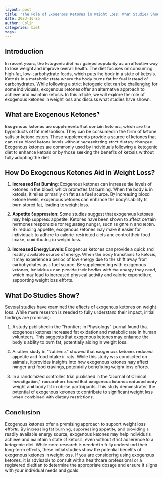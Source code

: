 ```yaml
---
layout: post
title: "The Role of Exogenous Ketones in Weight Loss: What Studies Show"
date: 2023-10-25
author: Colin
categories: Diet
tags: 
---
```


## Introduction

In recent years, the ketogenic diet has gained popularity as an effective way to lose weight and improve overall health. The diet focuses on consuming high-fat, low-carbohydrate foods, which puts the body in a state of ketosis. Ketosis is a metabolic state where the body burns fat for fuel instead of carbohydrates. While following a strict ketogenic diet can be challenging for some individuals, exogenous ketones offer an alternative approach to achieve and maintain ketosis. In this article, we will explore the role of exogenous ketones in weight loss and discuss what studies have shown.

## What are Exogenous Ketones?

Exogenous ketones are supplements that contain ketones, which are the byproducts of fat metabolism. They can be consumed in the form of ketone salts or ketone esters. These supplements provide a source of ketones that can raise blood ketone levels without necessitating strict dietary changes. Exogenous ketones are commonly used by individuals following a ketogenic diet to enhance ketosis or by those seeking the benefits of ketosis without fully adopting the diet.

## How Do Exogenous Ketones Aid in Weight Loss?

1. **Increased Fat Burning**: Exogenous ketones can increase the levels of ketones in the blood, which promotes fat burning. When the body is in ketosis, it relies primarily on fat as a fuel source. By increasing blood ketone levels, exogenous ketones can enhance the body's ability to burn stored fat, leading to weight loss.

2. **Appetite Suppression**: Some studies suggest that exogenous ketones may help suppress appetite. Ketones have been shown to affect certain hormones responsible for regulating hunger, such as ghrelin and leptin. By reducing appetite, exogenous ketones may make it easier for individuals to adhere to calorie-restricted diets and control their food intake, contributing to weight loss.

3. **Increased Energy Levels**: Exogenous ketones can provide a quick and readily available source of energy. When the body transitions to ketosis, it may experience a period of low energy due to the shift away from carbohydrates as a fuel source. By supplementing with exogenous ketones, individuals can provide their bodies with the energy they need, which may lead to increased physical activity and calorie expenditure, supporting weight loss efforts.

## What Do Studies Show?

Several studies have examined the effects of exogenous ketones on weight loss. While more research is needed to fully understand their impact, initial findings are promising:

1. A study published in the "Frontiers in Physiology" journal found that exogenous ketones increased fat oxidation and metabolic rate in human volunteers. This suggests that exogenous ketones may enhance the body's ability to burn fat, potentially aiding in weight loss.

2. Another study in "Nutrients" showed that exogenous ketones reduced appetite and food intake in rats. While this study was conducted on animals, it provides insights into how exogenous ketones may affect hunger and food cravings, potentially benefitting weight loss efforts.

3. In a randomized controlled trial published in the "Journal of Clinical Investigation," researchers found that exogenous ketones reduced body weight and body fat in obese participants. This study demonstrated the potential of exogenous ketones to contribute to significant weight loss when combined with dietary restrictions.

## Conclusion

Exogenous ketones offer a promising approach to support weight loss efforts. By increasing fat burning, suppressing appetite, and providing a readily available energy source, exogenous ketones may help individuals achieve and maintain a state of ketosis, even without strict adherence to a ketogenic diet. While more research is needed to fully understand their long-term effects, these initial studies show the potential benefits of exogenous ketones in weight loss. If you are considering using exogenous ketones, it is advisable to consult with a healthcare professional or a registered dietitian to determine the appropriate dosage and ensure it aligns with your individual needs and goals.